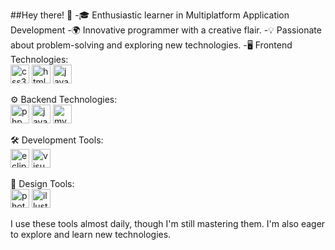 ##Hey there! 👋
-🎓 Enthusiastic learner in Multiplatform Application Development
-🌍 Innovative programmer with a creative flair.
-💡 Passionate about problem-solving and exploring new technologies.
-🖥️ Frontend Technologies: <br>
<img src='https://cdn.jsdelivr.net/gh/devicons/devicon/icons/css3/css3-plain-wordmark.svg' alt='css3' height='30'>
<img src='https://cdn.jsdelivr.net/gh/devicons/devicon/icons/html5/html5-plain-wordmark.svg' alt='html5' height='30'>
<img src='https://cdn.jsdelivr.net/gh/devicons/devicon/icons/javascript/javascript-plain.svg' alt='javascript' height='30'>

⚙️ Backend Technologies: <br>
<img src='https://cdn.jsdelivr.net/gh/devicons/devicon/icons/php/php-original.svg' alt='php' height='30'>
<img src='https://cdn.jsdelivr.net/gh/devicons/devicon/icons/java/java-plain-wordmark.svg' alt='java' height='30'>
<img src='https://cdn.jsdelivr.net/gh/devicons/devicon/icons/mysql/mysql-plain-wordmark.svg' alt='mysql' height='30'>

🛠️ Development Tools: <br>
<img src='https://cdn.jsdelivr.net/gh/devicons/devicon/icons/eclipse/eclipse-original.svg' alt='eclipse' height='30'>
<img src='https://cdn.jsdelivr.net/gh/devicons/devicon/icons/vscode/vscode-original.svg' alt='visualstudiocode' height='30'>

🎨 Design Tools: <br>
<img src='https://cdn.jsdelivr.net/gh/devicons/devicon/icons/photoshop/photoshop-plain.svg' alt='photoshop' height='30'>
<img src='https://cdn.jsdelivr.net/gh/devicons/devicon/icons/illustrator/illustrator-plain.svg' alt='illustrator' height='30'>

I use these tools almost daily, though I'm still mastering them. I'm also eager to explore and learn new technologies.
